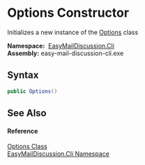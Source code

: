 Options Constructor
===================
Initializes a new instance of the [Options][1] class

  **Namespace:**  [EasyMailDiscussion.Cli][2]  
  **Assembly:** easy-mail-discussion-cli.exe

Syntax
------

```csharp
public Options()
```


See Also
--------

#### Reference
[Options Class][1]  
[EasyMailDiscussion.Cli Namespace][2]  

[1]: README.md
[2]: ../README.md